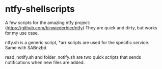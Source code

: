 # ntfy-shellscripts

A few scripts for the amazing ntfy project: (https://github.com/binwiederhier/ntfy)
They are quick and dirty, but works for my use case.

ntfy.sh is a generic script, *arr scripts are used for the specific service. Same with SABnzbd.

read_notify.sh and folder_notify.sh are two quick scripts that sends notifications when new files are added.
